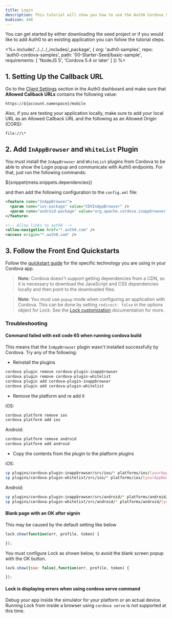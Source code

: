 ```yaml
---
title: Login
description: This tutorial will show you how to use the Auth0 Cordova SDK to add authentication and authorization to your mobile app.
budicon: 448
---
```


You can get started by either downloading the seed project or if you would like to add Auth0 to an existing application you can follow the tutorial steps.

<%= include('../../../_includes/_package', {
  org: 'auth0-samples',
  repo: 'auth0-cordova-samples',
  path: '00-Starter-Seed/basic-sample',
  requirements: [
    'NodeJS 5',
    'Cordova 5.4 or later'
  ]
}) %>

## 1. Setting Up the Callback URL

<div class="setup-callback">
<p>Go to the <a href="${manage_url}/#/applications/${account.clientId}/settings">Client Settings</a> section in the Auth0 dashboard and make sure that <b>Allowed Callback URLs</b> contains the following value:</p>

<pre><code>https://${account.namespace}/mobile</pre></code>

<p>Also, if you are testing your application locally, make sure to add your local URL as an Allowed Callback URL and the following as an Allowed Origin (CORS):</p>

<pre><code>file://\*</code></pre>

</div>

## 2. Add `InAppBrowser` and `WhiteList` Plugin

You must install the `InAppBrowser` and `WhiteList` plugins from Cordova to be able to show the Login popup and communicate with Auth0 endpoints. For that, just run the following commands:

${snippet(meta.snippets.dependencies)}

and then add the following configuration to the `config.xml` file:

```xml
<feature name="InAppBrowser">
  <param name="ios-package" value="CDVInAppBrowser" />
  <param name="android-package" value="org.apache.cordova.inappbrowser.InAppBrowser" />
</feature>

<!-- Allow links to auth0 -->
<allow-navigation href="*.auth0.com" />
<access origin="*.auth0.com" />
```

## 3. Follow the Front End Quickstarts

Follow the [quickstart guide](/quickstart/spa) for the specific technology you are using in your Cordova app.

> **Note**: Cordova doesn't support getting dependencies from a CDN, so it is necessary to download the JavaScript and CSS dependencies locally and then point to the downloaded files.

> **Note**: You must use `popup` mode when configuring an application with Cordova. This can be done by setting `redirect: false` in the options object for Lock. See the [Lock customization](/libraries/lock/v9/customization) documentation for more.

### Troubleshooting

#### Command failed with exit code 65 when running cordova build

This means that the `InAppBrowser` plugin wasn't installed successfully by Cordova. Try any of the following:

* Reinstall the plugins

```bash
cordova plugin remove cordova-plugin-inappbrowser
cordova plugin remove cordova-plugin-whitelist
cordova plugin add cordova-plugin-inappbrowser
cordova plugin add cordova-plugin-whitelist
```
* Remove the platform and re add it

iOS:

```bash
cordova platform remove ios
cordova platform add ios
```
Android:

```bash
cordova platform remove android
cordova platform add android
```

* Copy the contents from the plugin to the platform plugins

iOS:
```bash
cp plugins/cordova-plugin-inappbrowser/src/ios/* platforms/ios/[yourAppName]/Plugins/cordova-plugin-inappbrowser/
cp plugins/cordova-plugin-whitelist/src/ios/* platforms/ios/[yourAppName]/Plugins/cordova-plugin-whitelist/
```
Android:
```bash
cp plugins/cordova-plugin-inappbrowser/src/android/* platforms/android/[yourAppName]/Plugins/cordova-plugin-inappbrowser/
cp plugins/cordova-plugin-whitelist/src/android/* platforms/android/[yourAppName]/Plugins/cordova-plugin-whitelist/
```

#### Blank page with an OK after signin

This may be caused by the default setting like below

```js
lock.show(function(err, profile, token) {

});
```

You must configure Lock as shown below, to avoid the blank screen popup with the OK button.

```js
lock.show({sso: false},function(err, profile, token) {

});
```

#### Lock is displaying errors when using cordova serve command

Debug your app inside the simulator for your platform or an actual device. Running Lock from inside a browser using `cordova serve` is not supported at this time.
